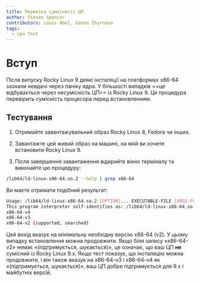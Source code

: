 ```yaml
---
title: Перевіка сумісності ЦП
author: Steven Spencer
contributors: Louis Abel, Ganna Zhyrnova
tags:
  - cpu test
---
```


# Вступ

Після випуску Rocky Linux 9 деякі інсталяції на платформах x86-64 зазнали невдачі через паніку ядра. У більшості випадків ==це відбувається через несумісність ЦП== із Rocky Linux 9. Ця процедура перевірить сумісність процесора перед встановленням.

## Тестування

1. Отримайте завантажувальний образ Rocky Linux 8, Fedora чи інших.

2. Завантажте цей живий образ на машині, на якій ви хочете встановити Rocky Linux 9.

3. Після завершення завантаження відкрийте вікно терміналу та виконайте цю процедуру:

  ```bash
  /lib64/ld-linux-x86-64.so.2 --help | grep x86-64
  ```

  Ви маєте отримати подібний результат:

  ```bash
  Usage: /lib64/ld-linux-x86-64.so.2 [OPTION]... EXECUTABLE-FILE [ARGS-FOR-PROGRAM...]
  This program interpreter self-identifies as: /lib64/ld-linux-x86-64.so.2
  x86-64-v4
  x86-64-v3
  x86-64-v2 (supported, searched)
  ```

  Цей вихід вказує на мінімальну необхідну версію x86-64 (v2). У цьому випадку встановлення можна продовжити. Якщо біля запису «x86-64-v2» немає «(підтримується, шукається)», це означає, що ваш ЦП **не** сумісний із Rocky Linux 9.x. Якщо тест показує, що інсталяцію можна продовжити, і він також вказує на x86-64-v3 і x86-64-v4 як «(підтримується, шукається)», ваш ЦП добре підтримується для 9.x і майбутніх версій.
